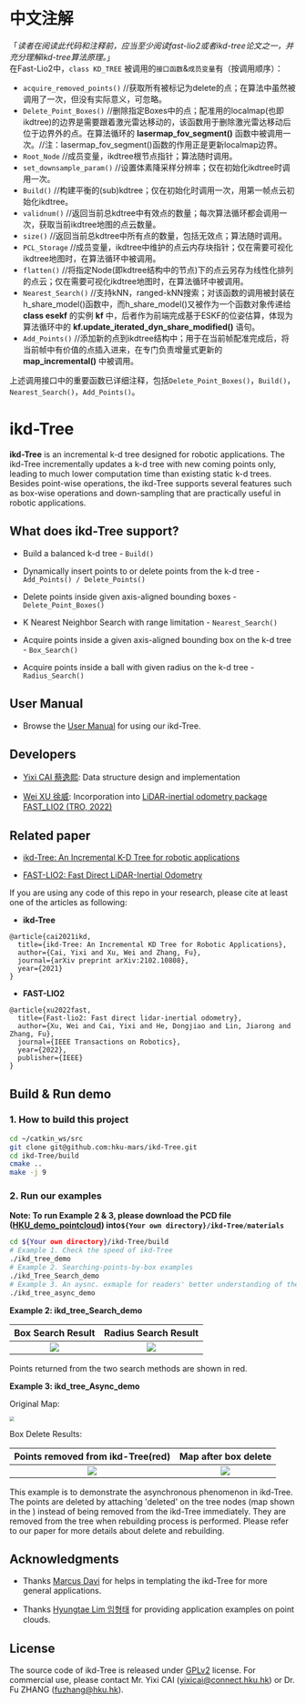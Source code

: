 # 中文注解
「*读者在阅读此代码和注释前，应当至少阅读fast-lio2或者ikd-tree论文之一，并充分理解ikd-tree算法原理。*」  
在Fast-Lio2中，`class KD_TREE` 被调用的`接口函数`&`成员变量`有（按调用顺序）：  
- `acquire_removed_points()` //获取所有被标记为delete的点；在算法中虽然被调用了一次，但没有实际意义，可忽略。
- `Delete_Point_Boxes()` //删除指定Boxes中的点；配准用的localmap(也即ikdtree)的边界是需要跟着激光雷达移动的，该函数用于删除激光雷达移动后位于边界外的点。在算法循环的 **lasermap_fov_segment()** 函数中被调用一次。//注：lasermap_fov_segment()函数的作用正是更新localmap边界。
- `Root_Node` //成员变量，ikdtree根节点指针；算法随时调用。
- `set_downsample_param()` //设置体素降采样分辨率；仅在初始化ikdtree时调用一次。
- `Build()` //构建平衡的(sub)kdtree；仅在初始化时调用一次，用第一帧点云初始化ikdtree。
- `validnum()` //返回当前总kdtree中有效点的数量；每次算法循环都会调用一次，获取当前ikdtree地图的点云数量。
- `size()` //返回当前总kdtree中所有点的数量，包括无效点；算法随时调用。
- `PCL_Storage` //成员变量，ikdtree中维护的点云内存块指针；仅在需要可视化ikdtree地图时，在算法循环中被调用。
- `flatten()` //将指定Node(即kdtree结构中的节点)下的点云另存为线性化排列的点云；仅在需要可视化ikdtree地图时，在算法循环中被调用。  
- `Nearest_Search()` //支持kNN，ranged-kNN搜索；对该函数的调用被封装在h_share_model()函数中，而h_share_model()又被作为一个函数对象传递给 **class esekf** 的实例 **kf** 中，后者作为前端完成基于ESKF的位姿估算，体现为算法循环中的 **kf.update_iterated_dyn_share_modified()** 语句。
- `Add_Points()` //添加新的点到ikdtree结构中；用于在当前帧配准完成后，将当前帧中有价值的点插入进来，在专门负责增量式更新的 **map_incremental()** 中被调用。  

上述调用接口中的重要函数已详细注释，包括`Delete_Point_Boxes()`，`Build()`，`Nearest_Search()`，`Add_Points()`。

# ikd-Tree
**ikd-Tree** is an incremental k-d tree designed for robotic applications. The ikd-Tree incrementally updates a k-d tree with new coming points only, leading to much lower computation time than existing static k-d trees. Besides point-wise operations, the ikd-Tree supports several features such as box-wise operations and down-sampling that are practically useful in robotic applications.

## What does ikd-Tree support?

- Build a balanced k-d tree - `Build()`

- Dynamically insert points to or delete points from the k-d tree - `Add_Points() / Delete_Points()`

- Delete points inside given axis-aligned bounding boxes - `Delete_Point_Boxes()`

- K Nearest Neighbor Search with range limitation - `Nearest_Search()`

- Acquire points inside a given axis-aligned bounding box on the k-d tree - `Box_Search()`

- Acquire points inside a ball with given radius on the k-d tree - `Radius_Search()`

## User Manual

- Browse the [User Manual](https://github.com/hku-mars/ikd-Tree/blob/main/documents/UserManual.pdf) for using our ikd-Tree.

## Developers

- [Yixi CAI 蔡逸熙](https://github.com/Ecstasy-EC): Data structure design and implementation

- [Wei XU 徐威](https://github.com/XW-HKU): Incorporation into  [LiDAR-inertial odometry package FAST_LIO2 (TRO, 2022)](https://github.com/hku-mars/FAST_LIO)


## Related paper

- [ikd-Tree: An Incremental K-D Tree for robotic applications](https://arxiv.org/abs/2102.10808)

- [FAST-LIO2: Fast Direct LiDAR-Inertial Odometry](https://ieeexplore.ieee.org/abstract/document/9697912)

If you are using any code of this repo in your research, please cite at least one of the articles as following:
- **ikd-Tree**
```
@article{cai2021ikd,
  title={ikd-Tree: An Incremental KD Tree for Robotic Applications},
  author={Cai, Yixi and Xu, Wei and Zhang, Fu},
  journal={arXiv preprint arXiv:2102.10808},
  year={2021}
}
```
- **FAST-LIO2**
```
@article{xu2022fast,
  title={Fast-lio2: Fast direct lidar-inertial odometry},
  author={Xu, Wei and Cai, Yixi and He, Dongjiao and Lin, Jiarong and Zhang, Fu},
  journal={IEEE Transactions on Robotics},
  year={2022},
  publisher={IEEE}
}
```

## Build & Run demo
### 1. How to build this project
```bash
cd ~/catkin_ws/src
git clone git@github.com:hku-mars/ikd-Tree.git
cd ikd-Tree/build
cmake ..
make -j 9
```
### 2. Run our examples

**Note: To run Example 2 & 3, please download the PCD file ([HKU_demo_pointcloud](https://drive.google.com/file/d/1tMYiBIFn-fcjisaoIrmIKA09NICGG9KJ/view?usp=sharing))  into`${Your own directory}/ikd-Tree/materials`**

```bash
cd ${Your own directory}/ikd-Tree/build
# Example 1. Check the speed of ikd-Tree
./ikd_tree_demo
# Example 2. Searching-points-by-box examples
./ikd_Tree_Search_demo
# Example 3. An aysnc. exmaple for readers' better understanding of the principle of ikd-Tree
./ikd_tree_async_demo
```

**Example 2: ikd_tree_Search_demo** 

Box Search Result  |   Radius Search Result
:-------------------------:|:-------------------------:
![](materials/imgs/Box_Search.png) |  ![](materials/imgs/Radius_Search.png)

Points returned from the two search methods are shown in red.

**Example 3: ikd_tree_Async_demo**

Original Map:

<img src="materials/imgs/HKU_campus.png" style="zoom:50%;" />



Box Delete Results:

Points removed from ikd-Tree(red) |       Map after box delete        
:-------------------------:|:-------------------------:
![](materials/imgs/removed.png) |  ![](materials/imgs/remain.png)

This example is to demonstrate the asynchronous phenomenon in ikd-Tree. The points are deleted by attaching 'deleted' on the tree nodes (map shown in the ) instead of being removed from the ikd-Tree immediately. They are removed from the tree when rebuilding process is performed. Please refer to our paper for more details about delete and rebuilding.


## Acknowledgments
- Thanks [Marcus Davi](https://github.com/Marcus-Davi) for helps in templating the ikd-Tree for more general applications.

- Thanks [Hyungtae Lim 임형태](https://github.com/LimHyungTae) for providing application examples on point clouds. 

## License

The source code of ikd-Tree is released under [GPLv2](http://www.gnu.org/licenses/old-licenses/gpl-2.0.html) license. For commercial use, please contact Mr. Yixi CAI (<yixicai@connect.hku.hk>) or Dr. Fu ZHANG (<fuzhang@hku.hk>).
